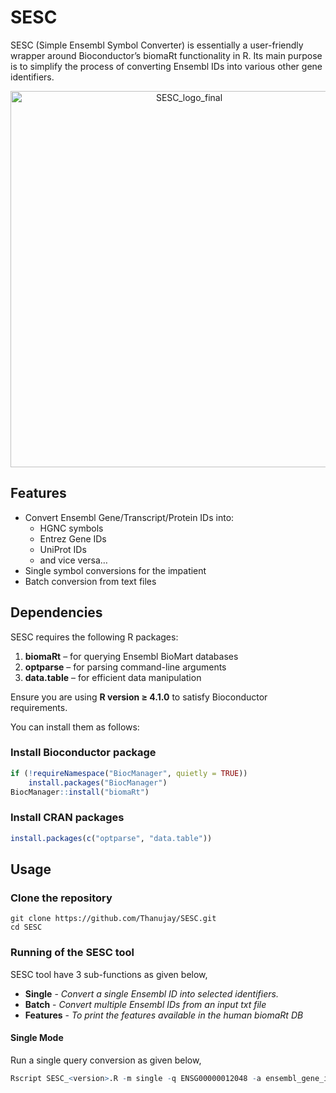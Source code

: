 # SESC
SESC (Simple Ensembl Symbol Converter) is essentially a user-friendly wrapper around Bioconductor’s biomaRt functionality in R. Its main purpose is to simplify the process of converting Ensembl IDs into various other gene identifiers.
<p align="center">
  <img width="556" height="602" alt="SESC_logo_final" src="https://github.com/user-attachments/assets/194b12cd-2418-45b4-9c25-f7c5c88e4b24" />
</p>

## Features

- Convert Ensembl Gene/Transcript/Protein IDs into:
  - HGNC symbols
  - Entrez Gene IDs
  - UniProt IDs
  - and vice versa…
- Single symbol conversions for the impatient
- Batch conversion from text files

## Dependencies

SESC requires the following R packages:

1. **biomaRt** – for querying Ensembl BioMart databases
2. **optparse** – for parsing command-line arguments
3. **data.table** – for efficient data manipulation

Ensure you are using **R version ≥ 4.1.0** to satisfy Bioconductor requirements.

You can install them as follows:

### Install Bioconductor package
```R
if (!requireNamespace("BiocManager", quietly = TRUE))
    install.packages("BiocManager")
BiocManager::install("biomaRt")
```

### Install CRAN packages
```R
install.packages(c("optparse", "data.table"))
```

## Usage

### Clone the repository
```
git clone https://github.com/Thanujay/SESC.git
cd SESC
```

### Running of the SESC tool

SESC tool have 3 sub-functions as given below,
- **Single** - *Convert a single Ensembl ID into selected identifiers.*
- **Batch** - *Convert multiple Ensembl IDs from an input txt file*
- **Features** - *To print the features available in the human biomaRt DB*

#### Single Mode
Run a single query conversion as given below,
```R
Rscript SESC_<version>.R -m single -q ENSG00000012048 -a ensembl_gene_id,hgnc_symbol -f ensembl_gene_id -o single_res.txt
```
